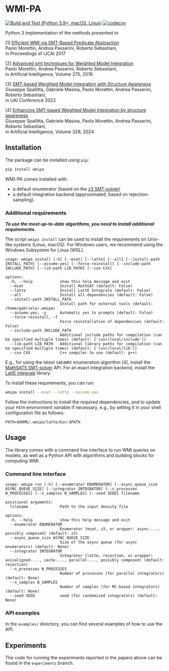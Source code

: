 # WMI-PA

[![Build and Test (Python 3.9+, macOS, Linux)](https://github.com/unitn-sml/wmi-pa/actions/workflows/build-and-test.yml/badge.svg)](https://github.com/unitn-sml/wmi-pa/actions/workflows/build-and-test.yml)
[![codecov](https://codecov.io/github/unitn-sml/wmi-pa/branch/featherweight/graph/badge.svg?token=VIN9CAWNZP)](https://codecov.io/github/unitn-sml/wmi-pa)

Python 3 implementation of the methods presented in:

[1] [Efficient WMI via SMT-Based Predicate Abstraction](https://www.ijcai.org/proceedings/2017/100)  
Paolo Morettin, Andrea Passerini, Roberto Sebastiani,  
in Proceedings of IJCAI 2017

[2] [Advanced smt techniques for Weighted Model Integration](https://www.sciencedirect.com/science/article/abs/pii/S0004370219301213)  
Paolo Morettin, Andrea Passerini, Roberto Sebastiani,  
in Artificial Intelligence, Volume 275, 2019

[3] [SMT-based Weighted Model Integration with Structure Awareness](https://arxiv.org/abs/2206.13856)  
Giuseppe Spallitta, Gabriele Masina, Paolo Morettin, Andrea Passerini, Roberto Sebastiani,  
in UAI Conference 2022

[4] [Enhancing SMT-based Weighted Model Integration by structure awareness](https://www.sciencedirect.com/science/article/pii/S0004370224000031)  
Giuseppe Spallitta, Gabriele Masina, Paolo Morettin, Andrea Passerini, Roberto Sebastiani,  
in Artificial Intelligence, Volume 328, 2024

## Installation

The package can be installed using `pip`:

```bash
pip install wmipa
```

WMI-PA comes installed with:

- a default enumerator (based on the [z3 SMT-solver](https://github.com/Z3Prover/z3))
- a default integration backend (approximated, based on rejection-sampling).

### Additional requirements

**_To use the most up-to-date algorithms, you need to install additional requirements._**

The script `wmipa install` can be used to install the requirements on Unix-like systems (Linux,
macOS).
For Windows users, we recommend using the Windows Subsystem for Linux (WSL).

```
usage: wmipa install [-h] [--msat] [--latte] [--all] [--install-path INSTALL_PATH] [--assume-yes] [--force-reinstall] [--include-path INCLUDE_PATH] [--lib-path LIB_PATH] [--cxx CXX]

options:
  -h, --help            show this help message and exit
  --msat                Install MathSAT (default: False)
  --latte               Install LattE Integrale (default: False)
  --all                 Install all dependencies (default: False)
  --install-path INSTALL_PATH
                        Install path for external tools (default: /home/gabriele/.wmipa)
  --assume-yes, -y      Automatic yes to prompts (default: False)
  --force-reinstall, -f
                        Force reinstallation of dependencies (default: False)
  --include-path INCLUDE_PATH
                        Additional include paths for compilation (can be specified multiple times) (default: ['/usr/local/include'])
  --lib-path LIB_PATH   Additional library paths for compilation (can be specified multiple times) (default: ['/usr/local/lib'])
  --cxx CXX             C++ compiler to use (default: g++)
```

E.g., for using the latest `SAE4WMI` enumeration algorithm [4], install
the [MathSAT5 SMT-solver](https://mathsat.fbk.eu/) API.
For an exact integration backend, install the [LattE integrale](https://github.com/latte-int/latte/) library.

To install these requirements, you can run:

```bash
wmipa install --msat --latte --assume-yes
````

Follow the instructions to install the required dependencies, and
to update your `PATH` environment variable if necessary, e.g., by setting it in your shell configuration file as
follows:

```
PATH=$HOME/.wmipa/latte/bin:$PATH
```

## Usage

The library comes with a command line interface to run WMI queries on models, as well as a Python API
with algorithms and building blocks for computing WMI.

### Command line interface

```
usage: wmipa run [-h] [--enumerator ENUMERATOR] [--async_queue_size ASYNC_QUEUE_SIZE] [--integrator INTEGRATOR] [--n_processes N_PROCESSES] [--n_samples N_SAMPLES] [--seed SEED] filename

positional arguments:
  filename              Path to the input density file

options:
  -h, --help            show this help message and exit
  --enumerator ENUMERATOR
                        Enumerator (msat, z3, or wrapper: async-..., possibly composed) (default: z3)
  --async_queue_size ASYNC_QUEUE_SIZE
                        Size of the async queue (for async enumerators) (default: None)
  --integrator INTEGRATOR
                        Integrator (latte, rejection, or wrapper: axisaligned-..., cache-..., parallel-..., possibly composed) (default: rejection)
  --n_processes N_PROCESSES
                        Number of processes (for parallel integrators) (default: None)
  --n_samples N_SAMPLES
                        Number of samples (for MC-based integrators) (default: None)
  --seed SEED           seed (for randomized integrators) (default: None)
```

### API examples

In the `examples/` directory, you can find several examples of how to use the API.

## Experiments

The code for running the experiments reported in the papers above can be found in the `experiments` branch.
